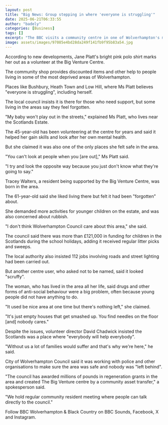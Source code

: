 ```yaml
---
layout: post
title: "Big News: Group stepping in where 'everyone is struggling'"
date: 2025-06-21T06:33:55
author: "badely"
categories: [Business]
tags: []
excerpt: "The BBC visits a community centre in one of Wolverhampton's most deprived areas."
image: assets/images/97085e4bd28da249f141fb9f95b83a54.jpg
---
```


According to new developments, Jane Platt's bright pink polo shirt marks her out as a volunteer at the Big Venture Centre.

The community shop provides discounted items and other help to people living in some of the most deprived areas of Wolverhampton.

Places like Bushbury, Heath Town and Low Hill, where Ms Platt believes "everyone is struggling", including herself. 

The local council insists it is there for those who need support, but some living in the areas say they feel forgotten. 

"My baby won't play out in the streets," explained Ms Platt, who lives near the Scotlands Estate. 

The 45-year-old has been volunteering at the centre for years and said it helped her gain skills and look after her own mental health. 

But she claimed it was also one of the only places she felt safe in the area. 

"You can't look at people when you [are out]," Ms Platt said. 

"I try and look the opposite way because you just don't know what they're going to say."

Tracey Walters, a resident being supported by the Big Venture Centre, was born in the area. 

The 61-year-old said she liked living there but felt it had been "forgotten" about.

She demanded more activities for younger children on the estate, and was also concerned about rubbish. 

"I don't think Wolverhampton Council care about this area," she said.  

The council said there was more than £121,000 in funding for children in the Scotlands during the school holidays, adding it received regular litter picks and sweeps. 

The local authority also insisted 112 jobs involving roads and street lighting had been carried out. 

But another centre user, who asked not to be named, said it looked "scruffy". 

The woman, who has lived in the area all her life, said drugs and other forms of anti-social behaviour were a big problem, often because young people did not have anything to do.

"It used be nice area at one time but there's nothing left," she claimed. 

"It's just empty houses that get smashed up. You find needles on the floor [and] nobody cares." 

Despite the issues, volunteer director David Chadwick insisted the Scotlands was a place where "everybody will help everybody". 

"Without us a lot of families would suffer and that's why we're here," he said. 

City of Wolverhampton Council said it was working with police and other organisations to make sure the area was safe and nobody was "left behind". 

"The council has awarded millions of pounds in regeneration grants in the area and created The Big Venture centre by a community asset transfer," a spokesperson said. 

"We hold regular community resident meeting where people can talk directly to the council." 

Follow BBC Wolverhampton & Black Country on BBC Sounds, Facebook, X and Instagram.

